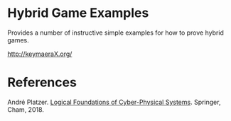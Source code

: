 ﻿Hybrid Game Examples
====================

Provides a number of instructive simple examples for how to prove hybrid games.

  http://keymaeraX.org/

# References

André Platzer. 
[Logical Foundations of Cyber-Physical Systems](https://doi.org/10.1007/978-3-319-63588-0). 
Springer, Cham, 2018.